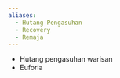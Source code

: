 ```yaml
---
aliases:
  - Hutang Pengasuhan
  - Recovery
  - Remaja
---
```

- Hutang pengasuhan warisan
- Euforia